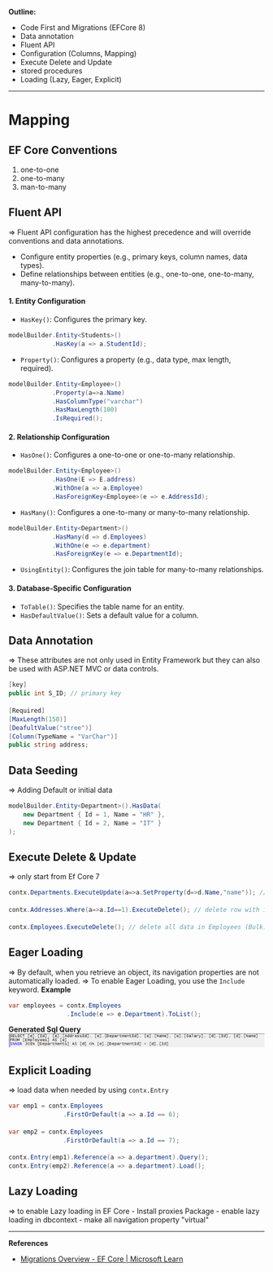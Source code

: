 **Outline:**
- Code First and Migrations (EFCore 8)
- Data annotation
- Fluent API
- Configuration (Columns, Mapping)
- Execute Delete and Update
- stored procedures 
- Loading (Lazy, Eager, Explicit) 

--------------
# Mapping

## EF Core Conventions
1. one-to-one
2. one-to-many
3. man-to-many

## Fluent API
=> Fluent API configuration has the highest precedence and will override conventions and data annotations.

- Configure entity properties (e.g., primary keys, column names, data types).
- Define relationships between entities (e.g., one-to-one, one-to-many, many-to-many).

#### 1. **Entity Configuration**

- `HasKey()`: Configures the primary key.
```c#
modelBuilder.Entity<Students>()
            .HasKey(a => a.StudentId);
```

- `Property()`: Configures a property (e.g., data type, max length, required).
```c#
modelBuilder.Entity<Employee>()
			.Property(a=>a.Name)
			.HasColumnType("varchar")
			.HasMaxLength(100)
			.IsRequired();
``` 

#### 2. **Relationship Configuration**

- `HasOne()`: Configures a one-to-one or one-to-many relationship.
```c#
modelBuilder.Entity<Employee>()
			.HasOne(E => E.address)
			.WithOne(a => a.Employee)
			.HasForeignKey<Employee>(e => e.AddressId);
```

- `HasMany()`: Configures a one-to-many or many-to-many relationship.
```C#
modelBuilder.Entity<Department>()
			.HasMany(d => d.Employees)
			.WithOne(e => e.department)
			.HasForeignKey(e => e.DepartmentId);
```


- `UsingEntity()`: Configures the join table for many-to-many relationships.

#### 3. **Database-Specific Configuration**

- `ToTable()`: Specifies the table name for an entity.
- `HasDefaultValue()`: Sets a default value for a column.

## Data Annotation
=> These attributes are not only used in Entity Framework but they can also be used with ASP.NET MVC or data controls.

```C#
[key]
public int S_ID; // primary key

[Required]
[MaxLength(150)]
[DeafultValue("stree")]
[Column(TypeName = "VarChar")]
public string address;
```

## Data Seeding
=> Adding Default or initial data
```C#
modelBuilder.Entity<Department>().HasData(
    new Department { Id = 1, Name = "HR" },
    new Department { Id = 2, Name = "IT" }
);
```

## Execute Delete & Update
=> only start from Ef Core 7
```c#
contx.Departments.ExecuteUpdate(a=>a.SetProperty(d=>d.Name,"name")); //update name for all column

contx.Addresses.Where(a=>a.Id==1).ExecuteDelete(); // delete row with id 1

contx.Employees.ExecuteDelete(); // delete all data in Employees (Bulk)

```

## Eager Loading
=> By default, when you retrieve an object, its navigation properties are not automatically loaded.
=> To enable Eager Loading, you use the `Include` keyword.
**Example**
```c#
var employees = contx.Employees
				.Include(e => e.Department).ToList();
```
**Generated Sql Query**
![](attachments/eager_loding.png)

## Explicit Loading
=> load data when needed by using `contx.Entry`
```C#
var emp1 = contx.Employees
			   .FirstOrDefault(a => a.Id == 6);
			   
var emp2 = contx.Employees
			   .FirstOrDefault(a => a.Id == 7);

contx.Entry(emp1).Reference(a => a.department).Query();
contx.Entry(emp2).Reference(a => a.department).Load();
```

## Lazy Loading
=> to enable Lazy loading in EF Core
	- Install proxies Package
	- enable lazy loading in dbcontext
	- make all navigation property "virtual"

----------
**References**
- [Migrations Overview - EF Core \| Microsoft Learn](https://learn.microsoft.com/en-us/ef/core/managing-schemas/migrations/?tabs=vs) 

